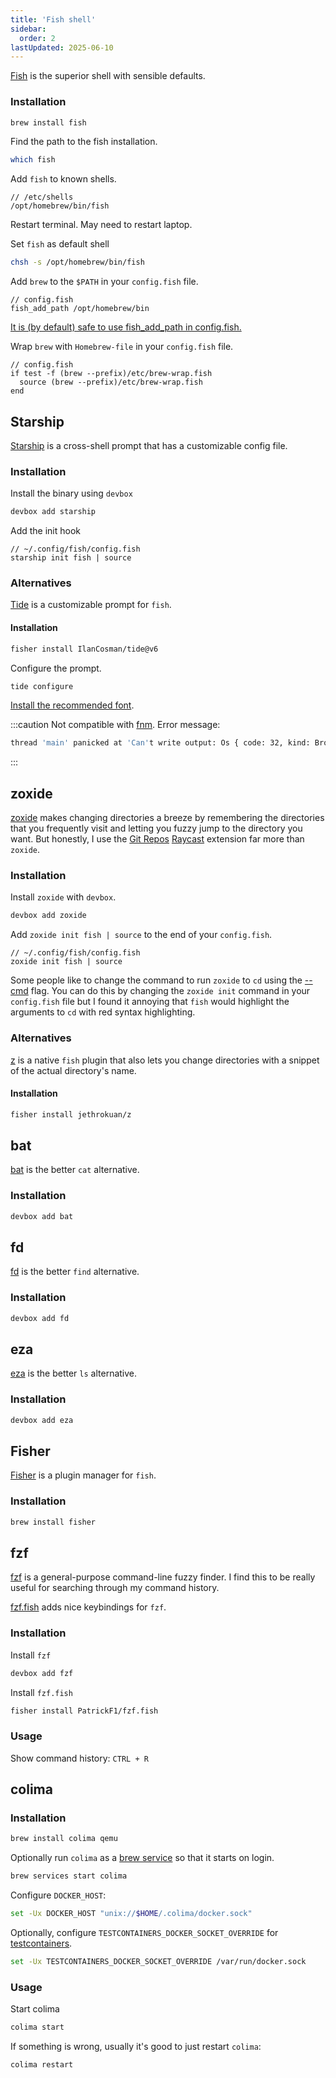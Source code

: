 ```yaml
---
title: 'Fish shell'
sidebar:
  order: 2
lastUpdated: 2025-06-10
---
```


[Fish](https://fishshell.com/) is the superior shell with sensible defaults.

### Installation

```sh
brew install fish
```

Find the path to the fish installation.

```sh
which fish
```

Add `fish` to known shells.

```
// /etc/shells
/opt/homebrew/bin/fish
```

Restart terminal. May need to restart laptop.

Set `fish` as default shell

```sh
chsh -s /opt/homebrew/bin/fish
```

Add `brew` to the `$PATH` in your `config.fish` file.

```fish
// config.fish
fish_add_path /opt/homebrew/bin
```

[It is (by default) safe to use fish_add_path in config.fish.](https://fishshell.com/docs/current/cmds/fish_add_path.html)

Wrap `brew` with `Homebrew-file` in your `config.fish` file.

```fish
// config.fish
if test -f (brew --prefix)/etc/brew-wrap.fish
  source (brew --prefix)/etc/brew-wrap.fish
end
```

## Starship

[Starship](https://starship.rs/) is a cross-shell prompt that has a customizable config file.

### Installation

Install the binary using `devbox`

```sh
devbox add starship
```

Add the init hook

```fish
// ~/.config/fish/config.fish
starship init fish | source
```

### Alternatives

[Tide](https://github.com/IlanCosman/tide) is a customizable prompt for `fish`.

#### Installation

```sh
fisher install IlanCosman/tide@v6
```

Configure the prompt.

```sh
tide configure
```

[Install the recommended font](https://github.com/IlanCosman/tide?tab=readme-ov-file#fonts).

:::caution
Not compatible with [fnm](https://github.com/Schniz/fnm/issues/1039). Error message:

```sh
thread 'main' panicked at 'Can't write output: Os { code: 32, kind: BrokenPipe, message: "Broken pipe" }', src/commands/use.rs:93:13
```

:::

## zoxide

[zoxide](https://github.com/ajeetdsouza/zoxide) makes changing directories a breeze by remembering the directories that you frequently visit and letting you fuzzy jump to the directory you want. But honestly, I use the [Git Repos](https://www.raycast.com/moored/git-repos) [Raycast](https://www.raycast.com/) extension far more than `zoxide`.

### Installation

Install `zoxide` with `devbox`.

```sh
devbox add zoxide
```

Add `zoxide init fish | source` to the end of your `config.fish`.

```fish
// ~/.config/fish/config.fish
zoxide init fish | source
```

Some people like to change the command to run `zoxide` to `cd` using the [--cmd](https://github.com/ajeetdsouza/zoxide?tab=readme-ov-file#flags) flag. You can do this by changing the `zoxide init` command in your `config.fish` file but I found it annoying that `fish` would highlight the arguments to `cd` with red syntax highlighting.

### Alternatives

[z](https://github.com/jethrokuan/z) is a native `fish` plugin that also lets you change directories with a snippet of the actual directory's name.

#### Installation

```sh
fisher install jethrokuan/z
```

## bat

[bat](https://github.com/sharkdp/bat) is the better `cat` alternative.

### Installation

```sh
devbox add bat
```

## fd

[fd](https://github.com/sharkdp/fd) is the better `find` alternative.

### Installation

```sh
devbox add fd
```

## eza

[eza](https://github.com/eza-community/eza) is the better `ls` alternative.

### Installation

```sh
devbox add eza
```

## Fisher

[Fisher](https://github.com/jorgebucaran/fisher/) is a plugin manager for `fish`.

### Installation

```sh
brew install fisher
```

## fzf

[fzf](https://github.com/junegunn/fzf) is a general-purpose command-line fuzzy finder. I find this to be really useful for searching through my command history.

[fzf.fish](https://github.com/PatrickF1/fzf.fish) adds nice keybindings for `fzf`.

### Installation

Install `fzf`

```sh
devbox add fzf
```

Install `fzf.fish`

```sh
fisher install PatrickF1/fzf.fish
```

### Usage

Show command history: `CTRL + R`

## colima

### Installation

```sh
brew install colima qemu
```

Optionally run `colima` as a [brew service](https://docs.brew.sh/Manpage#services-subcommand) so that it starts on login.

```sh
brew services start colima
```

Configure `DOCKER_HOST`:

```sh
set -Ux DOCKER_HOST "unix://$HOME/.colima/docker.sock"
```

Optionally, configure `TESTCONTAINERS_DOCKER_SOCKET_OVERRIDE` for [testcontainers](https://node.testcontainers.org/supported-container-runtimes/#colima).

```sh
set -Ux TESTCONTAINERS_DOCKER_SOCKET_OVERRIDE /var/run/docker.sock
```

### Usage

Start colima

```sh
colima start
```

If something is wrong, usually it's good to just restart `colima`:

```sh
colima restart
```
